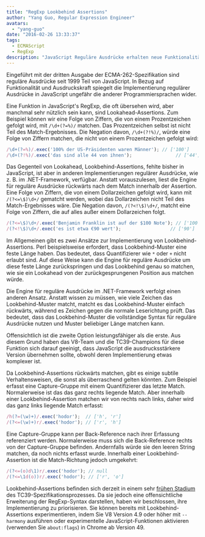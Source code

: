 ```yaml
---
title: "RegExp Lookbehind Assertions"
author: "Yang Guo, Regular Expression Engineer"
avatars: 
  - "yang-guo"
date: "2016-02-26 13:33:37"
tags: 
  - ECMAScript
  - RegExp
description: "JavaScript Reguläre Ausdrücke erhalten neue Funktionalität: Lookbehind Assertions."
---
```

Eingeführt mit der dritten Ausgabe der ECMA-262-Spezifikation sind reguläre Ausdrücke seit 1999 Teil von JavaScript. In Bezug auf Funktionalität und Ausdruckskraft spiegelt die Implementierung regulärer Ausdrücke in JavaScript ungefähr die anderer Programmiersprachen wider.

<!--truncate-->
Eine Funktion in JavaScript's RegExp, die oft übersehen wird, aber manchmal sehr nützlich sein kann, sind Lookahead-Assertions. Zum Beispiel können wir eine Folge von Ziffern, die von einem Prozentzeichen gefolgt wird, mit `/\d+(?=%)/` matchen. Das Prozentzeichen selbst ist nicht Teil des Match-Ergebnisses. Die Negation davon, `/\d+(?!%)/`, würde eine Folge von Ziffern matchen, die nicht von einem Prozentzeichen gefolgt wird:

```js
/\d+(?=%)/.exec('100% der US-Präsidenten waren Männer'); // ['100']
/\d+(?!%)/.exec('das sind alle 44 von ihnen');                // ['44']
```

Das Gegenteil von Lookahead, Lookbehind-Assertions, fehlte bisher in JavaScript, ist aber in anderen Implementierungen regulärer Ausdrücke, wie z. B. im .NET-Framework, verfügbar. Anstatt vorauszulesen, liest die Engine für reguläre Ausdrücke rückwärts nach dem Match innerhalb der Assertion. Eine Folge von Ziffern, die von einem Dollarzeichen gefolgt wird, kann mit `/(?<=\$)\d+/` gematcht werden, wobei das Dollarzeichen nicht Teil des Match-Ergebnisses wäre. Die Negation davon, `/(?<!\$)\d+/`, matcht eine Folge von Ziffern, die auf alles außer einem Dollarzeichen folgt.

```js
/(?<=\$)\d+/.exec('Benjamin Franklin ist auf der $100 Note'); // ['100']
/(?<!\$)\d+/.exec('es ist etwa €90 wert');                  // ['90']
```

Im Allgemeinen gibt es zwei Ansätze zur Implementierung von Lookbehind-Assertions. Perl beispielsweise erfordert, dass Lookbehind-Muster eine feste Länge haben. Das bedeutet, dass Quantifizierer wie `*` oder `+` nicht erlaubt sind. Auf diese Weise kann die Engine für reguläre Ausdrücke um diese feste Länge zurückspringen und das Lookbehind genau so matchen, wie sie ein Lookahead von der zurückgesprungenen Position aus matchen würde.

Die Engine für reguläre Ausdrücke im .NET-Framework verfolgt einen anderen Ansatz. Anstatt wissen zu müssen, wie viele Zeichen das Lookbehind-Muster matcht, matcht es das Lookbehind-Muster einfach rückwärts, während es Zeichen gegen die normale Leserichtung prüft. Das bedeutet, dass das Lookbehind-Muster die vollständige Syntax für reguläre Ausdrücke nutzen und Muster beliebiger Länge matchen kann.

Offensichtlich ist die zweite Option leistungsfähiger als die erste. Aus diesem Grund haben das V8-Team und die TC39-Champions für diese Funktion sich darauf geeinigt, dass JavaScript die ausdrucksstärkere Version übernehmen sollte, obwohl deren Implementierung etwas komplexer ist.

Da Lookbehind-Assertions rückwärts matchen, gibt es einige subtile Verhaltensweisen, die sonst als überraschend gelten könnten. Zum Beispiel erfasst eine Capture-Gruppe mit einem Quantifizierer das letzte Match. Normalerweise ist das das ganz rechts liegende Match. Aber innerhalb einer Lookbehind-Assertion matchen wir von rechts nach links, daher wird das ganz links liegende Match erfasst:

```js
/h(?=(\w)+)/.exec('hodor');  // ['h', 'r']
/(?<=(\w)+)r/.exec('hodor'); // ['r', 'h']
```

Eine Capture-Gruppe kann per Back-Reference nach ihrer Erfassung referenziert werden. Normalerweise muss sich die Back-Reference rechts von der Capture-Gruppe befinden. Andernfalls würde sie den leeren String matchen, da noch nichts erfasst wurde. Innerhalb einer Lookbehind-Assertion ist die Match-Richtung jedoch umgekehrt:

```js
/(?<=(o)d\1)r/.exec('hodor'); // null
/(?<=\1d(o))r/.exec('hodor'); // ['r', 'o']
```

Lookbehind-Assertions befinden sich derzeit in einem sehr [frühen Stadium](https://github.com/tc39/proposal-regexp-lookbehind) des TC39-Spezifikationsprozesses. Da sie jedoch eine offensichtliche Erweiterung der RegExp-Syntax darstellen, haben wir beschlossen, ihre Implementierung zu priorisieren. Sie können bereits mit Lookbehind-Assertions experimentieren, indem Sie V8 Version 4.9 oder höher mit `--harmony` ausführen oder experimentelle JavaScript-Funktionen aktivieren (verwenden Sie `about:flags`) in Chrome ab Version 49.
